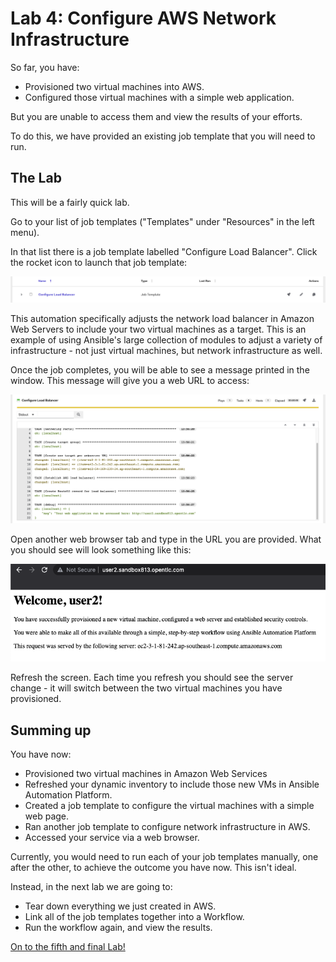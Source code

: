 # Lab 4: Configure AWS Network Infrastructure

So far, you have:

* Provisioned two virtual machines into AWS.
* Configured those virtual machines with a simple web application.

But you are unable to access them and view the results of your efforts. 

To do this, we have provided an existing job template that you will need to run.

## The Lab

This will be a fairly quick lab.

Go to your list of job templates ("Templates" under "Resources" in the left menu).

In that list there is a job template labelled "Configure Load Balancer". Click the rocket icon to launch that job template:

![Load Balancer Job](/student_guide/images/lab4_lb.png)

This automation specifically adjusts the network load balancer in Amazon Web Servers to include your two virtual machines as a target. This is an example of using 
Ansible's large collection of modules to adjust a variety of infrastructure - not just virtual machines, but network infrastructure as well.

Once the job completes, you will be able to see a message printed in the window. This message will give you a web URL to access:

![LB URL](/student_guide/images/lab4_url.png)

Open another web browser tab and type in the URL you are provided. What you should see will look something like this:

![Application](/student_guide/images/lab4_accessing_app.png)

Refresh the screen. Each time you refresh you should see the server change - it will switch between the two virtual machines you have provisioned.

## Summing up

You have now:

* Provisioned two virtual machines in Amazon Web Services
* Refreshed your dynamic inventory to include those new VMs in Ansible Automation Platform.
* Created a job template to configure the virtual machines with a simple web page.
* Ran another job template to configure network infrastructure in AWS.
* Accessed your service via a web browser.

Currently, you would need to run each of your job templates manually, one after the other, to achieve the outcome you have now. This isn't ideal.

Instead, in the next lab we are going to:

* Tear down everything we just created in AWS.
* Link all of the job templates together into a Workflow.
* Run the workflow again, and view the results.

[On to the fifth and final Lab!](/student_guide/Lab_5_Creating_a_job_workflow.md)
